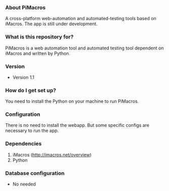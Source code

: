### About PiMacros
A cross-platform web-automation and automated-testing tools based on iMacros. The app is still under development.

### What is this repository for?
PiMacros is a web automation tool and automated testing tool dependent on iMacros and written by Python.

### Version
* Version 1.1

### How do I get set up?
You need to install the Python on your machine to run PiMacros.


### Configuration
There is no need to install the webapp. But some specific configs are necessary to run the app.

### Dependencies
1. iMacros (http://imacros.net/overview)
2. Python

### Database configuration
* No needed
